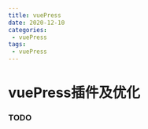 ```yaml
---
title: vuePress
date: 2020-12-10
categories:
 - vuePress
tags:
 - vuePress
---
```




# vuePress插件及优化



### TODO





